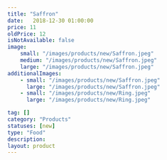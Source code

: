 ```yaml
---
title: "Saffron" 
date:   2018-12-30 01:00:00
price: 11
oldPrice: 12
isNotAvailable: false
image: 
    small: "/images/products/new/Saffron.jpeg"
    medium: "/images/products/new/Saffron.jpeg"
    large: "/images/products/new/Saffron.jpeg"
additionalImages:
    - small: "/images/products/new/Saffron.jpeg"
      large: "/images/products/new/Saffron.jpeg"
    - small: "/images/products/new/Ring.jpeg"
      large: "/images/products/new/Ring.jpeg"

tag: []
category: "Products"
statuses: [new]
type: "Food"
description:
layout: product
---
```

